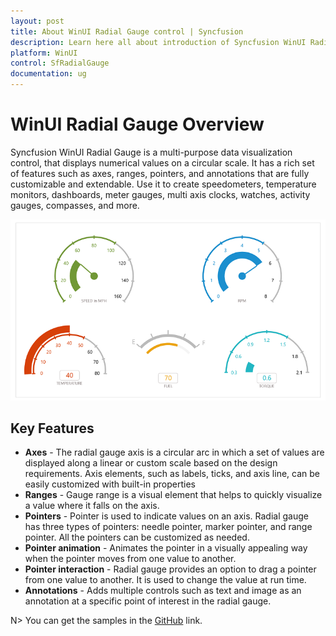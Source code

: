 ```yaml
---
layout: post
title: About WinUI Radial Gauge control | Syncfusion
description: Learn here all about introduction of Syncfusion WinUI Radial Gauge(sfRadialGauge) control with key features and more.
platform: WinUI
control: SfRadialGauge
documentation: ug
---
```


# WinUI Radial Gauge Overview

Syncfusion WinUI Radial Gauge is a multi-purpose data visualization control, that displays numerical values on a circular scale. It has a rich set of features such as axes, ranges, pointers, and annotations that are fully customizable and extendable. Use it to create speedometers, temperature monitors, dashboards, meter gauges, multi axis clocks, watches, activity gauges, compasses, and more.

![Overview WinUI radial gauge](images/overview/gauge_overview.png)

## Key Features

* **Axes** - The radial gauge axis is a circular arc in which a set of values are displayed along a linear or custom scale based on the design requirements. Axis elements, such as labels, ticks, and axis line, can be easily customized with built-in properties
* **Ranges** - Gauge range is a visual element that helps to quickly visualize a value where it falls on the axis.
* **Pointers** - Pointer is used to indicate values on an axis. Radial gauge has three types of pointers: needle pointer, marker pointer, and range pointer. All the pointers can be customized as needed.
* **Pointer animation** - Animates the pointer in a visually appealing way when the pointer moves from one value to another.
* **Pointer interaction** - Radial gauge provides an option to drag a pointer from one value to another. It is used to change the value at run time.
* **Annotations** - Adds multiple controls such as text and image as an annotation at a specific point of interest in the radial gauge.

N> You can get the samples in the [GitHub](https://github.com/syncfusion/winui-demos/tree/master/radialgauge) link. 